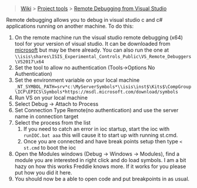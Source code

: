 > [Wiki](Home) > [Project tools](Project-tools) > [Remote Debugging from Visual Studio](Remote-Debugging-from-Visual-Studio)

Remote debugging allows you to debug in visual studio c and c# applications running on another machine. To do this:

1. On the remote machine run the visual studio remote debugging (x64) tool for your version of visual studio. It can be downloaded from [microsoft](https://docs.microsoft.com/en-gb/visualstudio/debugger/remote-debugging) but may be there already. You can also run the one at `\\isis\shares\ISIS_Experimental_Controls_Public\VS_Remote_Debuggers\VS2017\x64`
1. Set the tool to allow no authentication (Tools->Options No Authentication)
1. Set the environment variable on your local machine 
    `_NT_SYMBOL_PATH=srv*c:\MyServerSymbols*\\isis\inst$\Kits$\CompGroup\ICP\EPICS\Symbols*https://msdl.microsoft.com/download/symbols`
1. Run VS on your local machine
1. Select Debug -> Attach to Process
1. Set Connection Type Remote(no authentication) and use the server name in connection target
1. Select the process from the list
    1. If you need to catch an error in ioc startup, start the ioc with `runIOC.bat aaa` this will cause it to start up with running st.cmd. 
    1. Once you are connected and have break points setup then type `< st.cmd` to boot the ioc
1. Open the Modules windows (Debug -> Windows -> Modules), find a module you are interested in right click and do load symbols. I am a bit hazy on how this works Freddie knows more. If it works for you please put how you did it here.
1. You should now be a able to open code and put breakpoints in as usual.

